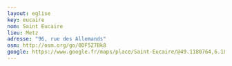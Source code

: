 ```yaml
---
layout: eglise
key: eucaire
nom: Saint Eucaire
lieu: Metz
adresse: "96, rue des Allemands"
osm: http://osm.org/go/0DF5Z7Bk8
google: https://www.google.fr/maps/place/Saint-Eucaire/@49.1180764,6.1826889,18z/
---
```

